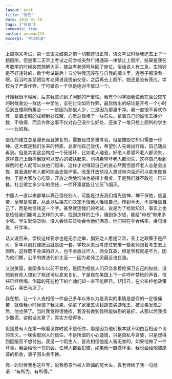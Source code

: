```yaml
---
layout: post
title: "信任"
date: 2016-01-20
tags: ["杂谈"]
comments: true
author: oneman233
excerpt: "考试风波"
---
```


上周期末考试，第一堂语文结束之前一切都还很正常，语文考试时候我还去上了一趟厕所。但是第二天早上考试之前学校突然广播通知一律禁止上厕所，结果是我在考数学的时候突然想解大手，被监考老师呵斥回了座位。俗话说人有三急，生物钟是不好违背的，数学考试最后十五分钟我沉浸在与自我的搏斗里，连卷子都没看一眼。我当时甚至跟监考老师说我提前交卷，之后再去上厕所，她还是没有答应。学校为了严查作弊，宁可错杀一千但是绝对不放过一个。

开始我很不理解，后来我意识到了问题的严重性。我有个同学跟我说他在坐公交车的时候身边一群达一中学生，全在讨论如何作弊，最后给出的结论是开考一个小时后到五楼厕所集合——一是因为那里人少，二是因为那里干净。我一直很不喜欢作弊，拿着虚假的成绩到处炫耀，心里总像堵了一块石头。拿着自己的诚信去换分数，不值得，而且作弊这事不仅对自己没什么好处，还害了一堆只想上厕所的学生——比如我。

信任的建立总是漫长而且繁复的，需要经过多重考验，但是摧毁它却只需要一秒钟。这大概是我们生来的特质，总害怕自己受伤，希望别人先做出行动，自己随后再到。但是其实这会构成一个死循环，比如老人碰瓷，好老人希望坏老人都消失，这样自己上街摔倒就可以安心的被扶起来，司机希望坏老人都消失，这样自己看到摔倒的老人就可以扶他们起来，这样才对得起自己的良心然而但是坏老人总是会出现，甚至连好老人都可能会去做坏事。改革开放前没人想过地沟油还可以拿来做食物，于是大家放心吃饭，开放之后地沟油也被摆上餐桌，于是我们就不敢吃一日三餐。社会建立多少年的信任，一件坏事就能让它灰飞烟灭。

中国人一直以来都难以真正信任别人，可能是过去我们祖先信神，神不保佑，信皇帝，皇帝是昏君，从此以后祖先们决定不信他人唯信自己。传到今天，不是唯信自己了，而是唯信钱这一个字。甚至就连我们的考试，说是为了检验知识，事实上也是检验我们能考上怎样的大学，找到怎样的工作，赚到多少钱，能给“母校”带来多少钱。学生就像货物，没人会信任货物会令他们满意，他们只在乎合格率，换句话说，升学率。

话又说回来，学校这样要求也是无奈之举，猖狂之人愈是泛滥，圣上之政策于是严厉，多年以前封建统治就是这一套。学校从来没考虑过安排一些老师跟着考生去上厕所，这样既不会诬陷好人，也不会放过坏人，两全其美，但是学校就是不为，因为他们懒，公平的做法代价太高——因为老师工资最近也在涨。

又说美国，美国多年以前不禁枪，是因为相信人们只会拿着枪保卫自己的权益，没想到有些人想到了枪还可以拿来复仇，于是现在美国上下一片呼吁禁枪的声音。信任已经倒塌，倒霉的死在枪下的亡魂们却一直不能瞑目。1月5日，在公布控枪政策以后，奥巴马哭了。

我在想，让一个人去相信一件自己多年以来以为是真实的事情是虚假的一定很痛苦，就像我小时候骗了我父亲，偷拿了家里五块钱跑去买游戏王，被父亲发现之后，他也哭了。当时我觉得很愧疚，我没有做到我所能做到的最好。从那以后我很少撒谎，讲假话太累了，真实方便得多。

但是总有人在第一眼看见你时就不信任你，那是因为他们根本就不明白互相这个词的含义。一味索取别人的信任，不是所谓的小心谨慎，只是自私与贪婪，只是想得到回报而不想付出。我见一个陌生人，首先相信他是人畜无害的，如果他做了一件坏事，我会给他一次机会，任何人都会犯错，如果他一直做坏事，我也会给他被原谅的机会，浪子回头金不换。

高一的时候我也这样写，说我愿意当被人欺骗的冤大头，袁老师给了我一句批语：“有所为，有所得。”